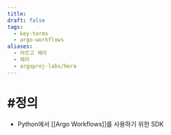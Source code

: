 ```yaml
---
title: 
draft: false
tags:
  - key-terms
  - argo-workflows
aliases:
  - 아르고 헤라
  - 헤라
  - argoproj-labs/hera
---
```

# #정의
- Python에서 [[Argo Workflows]]를 사용하기 위한 SDK


